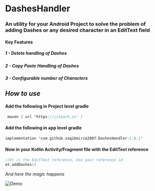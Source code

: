 # DashesHandler

### An utility for your Android Project to solve the problem of adding Dashes or any desired character in an EditText field

#### Key Features
##### 1 - Delete handling of Dashes
##### 2 - Copy Paste Handling of Dashes
##### 3 - Configurable number of Characters 

## _How to use_

#### Add the following in Project level gradle

```Kotlin
 maven { url 'https://jitpack.io' }
```

#### Add the following in app level gradle
```Kotlin
implementation 'com.github.saqibmirza2007:DashesHandler:1.0.1'
```

#### Now in your Kotlin Activity/Fragment file with the EditText reference 

```Kotlin
//Et is the EditText reference, Use your reference id
et.addDashes()
```

_And here the magic happens_

![Demo]([https://drive.google.com/file/d/1Ng2Q9CCeiR0fT_0en_xoN_M6Xisv7zAF/view?usp=sharing](https://drive.google.com/file/d/1Ng2Q9CCeiR0fT_0en_xoN_M6Xisv7zAF/view?usp=sharing)https://drive.google.com/file/d/1Ng2Q9CCeiR0fT_0en_xoN_M6Xisv7zAF/view?usp=sharing)
